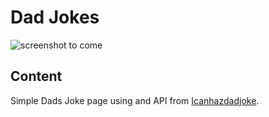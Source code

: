 # Dad Jokes

![screenshot to come](images/preview-screenshot.jpg)

## Content

Simple Dads Joke page using and API from [Icanhazdadjoke](https://icanhazdadjoke.com").
